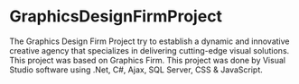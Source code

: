# GraphicsDesignFirmProject
The Graphics Design Firm Project try to establish a dynamic and innovative creative agency that specializes in delivering cutting-edge visual solutions. This project was based on Graphics Firm. This project was done by Visual Studio software using .Net, C#, Ajax, SQL Server, CSS & JavaScript. 
